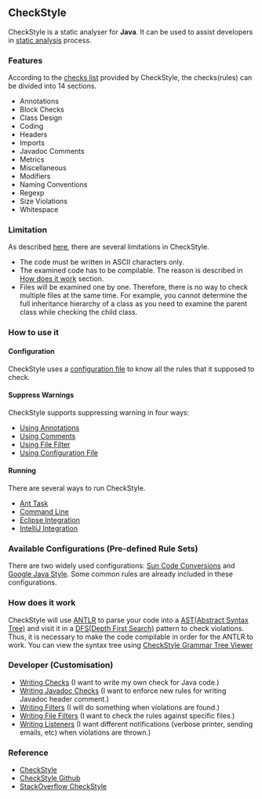 ## CheckStyle
CheckStyle is a static analyser for **Java**. It can be used to assist developers in [static analysis](intro.md) process.

### Features
According to the [checks list](http://checkstyle.sourceforge.net/checks.html) provided by CheckStyle, the checks(rules) can be divided into 14 sections.

- Annotations
- Block Checks
- Class Design
- Coding
- Headers
- Imports
- Javadoc Comments
- Metrics
- Miscellaneous
- Modifiers
- Naming Conventions
- Regexp
- Size Violations
- Whitespace

### Limitation
As described [here](http://checkstyle.sourceforge.net/writingchecks.html#Limitations), there are several limitations in CheckStyle.

- The code must be written in ASCII characters only.
- The examined code has to be compilable. The reason is described in [How does it work](#how-does-it-work) section.
- Files will be examined one by one. Therefore, there is no way to check multiple files at the same time. For example, you cannot determine the full inheritance hierarchy of a class as you need to examine the parent class while checking the child class.

### How to use it

#### Configuration
CheckStyle uses a [configuration file](http://checkstyle.sourceforge.net/config.html) to know all the rules that it supposed to check.

#### Suppress Warnings
CheckStyle supports suppressing warning in four ways:

- [Using Annotations](http://checkstyle.sourceforge.net/config_filters.html#SuppressWarningsFilter)
- [Using Comments](http://checkstyle.sourceforge.net/config_filters.html#SuppressionCommentFilter)
- [Using File Filter](http://checkstyle.sourceforge.net/config_filefilters.html#BeforeExecutionExclusionFileFilter)
- [Using Configuration File](http://checkstyle.sourceforge.net/config_filters.html#SuppressionFilter)

#### Running
There are several ways to run CheckStyle.

- [Ant Task](http://checkstyle.sourceforge.net/anttask.html)
- [Command Line](http://checkstyle.sourceforge.net/cmdline.html)
- [Eclipse Integration](http://eclipse-cs.sourceforge.net/#!/)
- [IntelliJ Integration](https://plugins.jetbrains.com/idea/plugin/1065-checkstyle-idea)

### Available Configurations (Pre-defined Rule Sets)
There are two widely used configurations: [Sun Code Conversions](http://www.oracle.com/technetwork/java/javase/documentation/codeconvtoc-136057.html) and [Google Java Style](http://checkstyle.sourceforge.net/reports/google-java-style.html). Some common rules are already included in these configurations.

### How does it work
CheckStyle will use [ANTLR](http://www.antlr.org) to parse your code into a [AST(Abstract Syntax Tree)](https://en.wikipedia.org/wiki/Abstract_syntax_tree) and visit it in a [DFS(Depth First Search)](https://en.wikipedia.org/wiki/Depth-first_search) pattern to check violations. Thus, it is necessary to make the code compilable in order for the ANTLR to work.  You can view the syntax tree using [CheckStyle Grammar Tree Viewer](http://checkstyle.sourceforge.net/writingchecks.html#The_Checkstyle_SDK_Gui)

### Developer (Customisation)
- [Writing Checks](http://checkstyle.sourceforge.net/writingchecks.html) (I want to write my own check for Java code.)
- [Writing Javadoc Checks](http://checkstyle.sourceforge.net/writingjavadocchecks.html) (I want to enforce new rules for writing Javadoc header comment.)
- [Writing Filters](http://checkstyle.sourceforge.net/writingfilters.html) (I will do something when violations are found.)
- [Writing File Filters](http://checkstyle.sourceforge.net/writingfilefilters.html) (I want to check the rules against specific files.)
- [Writing Listeners](http://checkstyle.sourceforge.net/writinglisteners.html) (I want different notifications (verbose printer, sending emails, etc) when violations are thrown.)

### Reference
- [CheckStyle](http://checkstyle.sourceforge.net/)
- [CheckStyle Github](https://github.com/checkstyle/checkstyle)
- [StackOverflow CheckStyle](http://stackoverflow.com/questions/tagged/checkstyle)